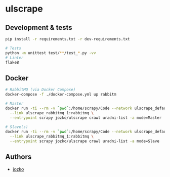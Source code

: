 # ulscrape

## Development & tests

```bash
pip install -r requirements.txt -r dev-requirements.txt
```

```bash
# Tests
python -m unittest test/**/test_*.py -vv
# Linter
flake8
```

## Docker

```bash
# RabbitMQ (via Docker Compose)
docker-compose -f ./docker-compose.yml up rabbitm

# Master
docker run -ti --rm -v `pwd`:/home/scrapy/Code --network ulscrape_default \
  --link ulscrape_rabbitmq_1:rabbitmq \
  --entrypoint scrapy jozko/ulscrape crawl uradni-list -a mode=Master
 
# Slave(s)
docker run -ti --rm -v `pwd`:/home/scrapy/Code --network ulscrape_default \
  --link ulscrape_rabbitmq_1:rabbitmq \
  --entrypoint scrapy jozko/ulscrape crawl uradni-list -a mode=Slave
```

## Authors

- [jozko](https://github.com/jozko)

